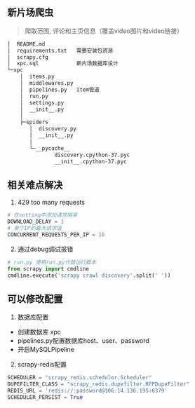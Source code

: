 ## 新片场爬虫
> 爬取范围, 评论和主页信息（覆盖video图片和video链接）

```bash
│  README.md
│  requirements.txt   需要安装包资源
│  scrapy.cfg
│  xpc.sql            新片场数据库设计
└─xpc
    │  items.py      
    │  middlewares.py  
    │  pipelines.py   item管道
    │  run.py
    │  settings.py  
    │  __init__.py
    │
    ├─spiders
       │  discovery.py
       │  __init__.py
       │
       └─__pycache__
               discovery.cpython-37.pyc
               __init__.cpython-37.pyc
```

## 相关难点解决
1. 429 too many requests
```python
# 在setting中添加请求频率
DOWNLOAD_DELAY = 1
# 单个IP的最大请求值
CONCURRENT_REQUESTS_PER_IP = 16
```
2. 通过debug调试报错
```python
# run.py 使用run.py代替运行脚本
from scrapy import cmdline
cmdline.execute('scrapy crawl discovery'.split(' '))
```

## 可以修改配置
1. 数据库配置
* 创建数据库 xpc 
* pipelines.py配置数据库host、user、password
* 开启MySQLPipeline

2. scrapy-redis配置

```python
SCHEDULER = "scrapy_redis.scheduler.Scheduler"
DUPEFILTER_CLASS = "scrapy_redis.dupefilter.RFPDupeFilter"
REDIS_URL = 'redis://:password@106.14.136.195:6379'
SCHEDULER_PERSIST = True
```